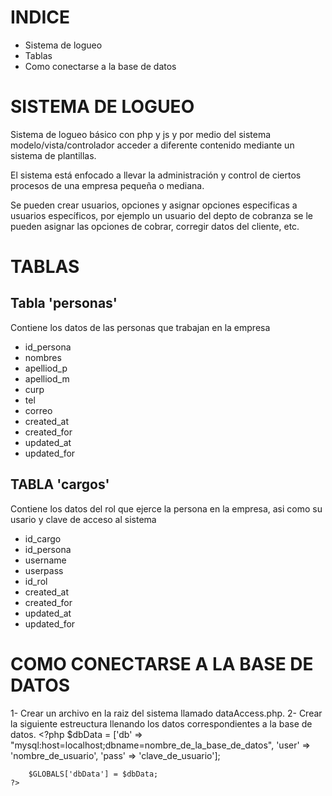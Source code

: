 # INDICE
- Sistema de logueo
- Tablas
- Como conectarse a la base de datos



# SISTEMA DE LOGUEO
Sistema de logueo básico con php y js y por medio del sistema modelo/vista/controlador acceder a diferente contenido mediante un sistema de plantillas.

El sistema está enfocado a llevar la administración y control de ciertos procesos de una empresa pequeña o mediana.

Se pueden crear usuarios, opciones y asignar opciones especificas a usuarios específicos, por ejemplo un usuario del depto de cobranza se le pueden asignar las opciones de cobrar, corregir datos del cliente, etc. 
 
# TABLAS
## Tabla 'personas'
Contiene los datos de las personas que trabajan en la empresa

- id_persona
- nombres
- apelliod_p
- apelliod_m
- curp
- tel
- correo
- created_at
- created_for
- updated_at
- updated_for

## TABLA 'cargos'
Contiene los datos del rol que ejerce la persona en la empresa, asi como su usario y clave de acceso al sistema

- id_cargo
- id_persona
- username
- userpass
- id_rol
- created_at
- created_for
- updated_at
- updated_for



# COMO CONECTARSE A LA BASE DE DATOS
1- Crear un archivo en la raiz del sistema llamado dataAccess.php.
2- Crear la siguiente estreuctura llenando los datos correspondientes a la base de datos.
    <?php
        $dbData = ['db' => "mysql:host=localhost;dbname=nombre_de_la_base_de_datos", 'user' => 'nombre_de_usuario', 'pass' => 'clave_de_usuario'];
        
        $GLOBALS['dbData'] = $dbData;
    ?>



